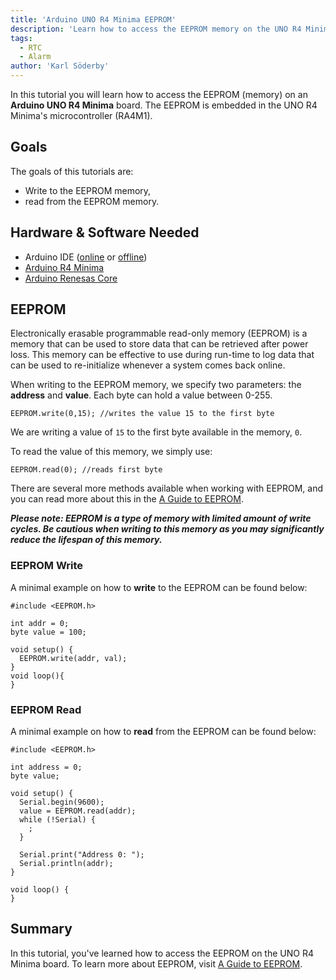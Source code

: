 ```yaml
---
title: 'Arduino UNO R4 Minima EEPROM'
description: 'Learn how to access the EEPROM memory on the UNO R4 Minima.'
tags:
  - RTC
  - Alarm
author: 'Karl Söderby'
---
```


In this tutorial you will learn how to access the EEPROM (memory) on an **Arduino UNO R4 Minima** board. The EEPROM is embedded in the UNO R4 Minima's microcontroller (RA4M1).

## Goals

The goals of this tutorials are:

- Write to the EEPROM memory,
- read from the EEPROM memory.

## Hardware & Software Needed

- Arduino IDE ([online](https://create.arduino.cc/) or [offline](https://www.arduino.cc/en/main/software))
- [Arduino R4 Minima](/hardware/uno-r4-minima)
- [Arduino Renesas Core](https://github.com/bcmi-labs/ArduinoCore-renesas)

## EEPROM

Electronically erasable programmable read-only memory (EEPROM) is a memory that can be used to store data that can be retrieved after power loss. This memory can be effective to use during run-time to log data that can be used to re-initialize whenever a system comes back online.

When writing to the EEPROM memory, we specify two parameters: the **address** and **value**. Each byte can hold a value between 0-255.

```arduino
EEPROM.write(0,15); //writes the value 15 to the first byte
```

We are writing a value of `15` to the first byte available in the memory, `0`.

To read the value of this memory, we simply use:

```arduino
EEPROM.read(0); //reads first byte
```

There are several more methods available when working with EEPROM, and you can read more about this in the [A Guide to EEPROM](https://docs.arduino.cc/learn/programming/eeprom-guide).

***Please note: EEPROM is a type of memory with limited amount of write cycles. Be cautious when writing to this memory as you may significantly reduce the lifespan of this memory.***

### EEPROM Write 

A minimal example on how to **write** to the EEPROM can be found below:

```arduino
#include <EEPROM.h>

int addr = 0;
byte value = 100; 

void setup() {
  EEPROM.write(addr, val);
}
void loop(){ 
}
```

### EEPROM Read

A minimal example on how to **read** from the EEPROM can be found below:

```arduino
#include <EEPROM.h>

int address = 0;
byte value;

void setup() {
  Serial.begin(9600);
  value = EEPROM.read(addr);
  while (!Serial) {
    ;
  }

  Serial.print("Address 0: ");
  Serial.println(addr);
}

void loop() {
}
```

## Summary

In this tutorial, you've learned how to access the EEPROM on the UNO R4 Minima board. To learn more about EEPROM, visit [A Guide to EEPROM](https://docs.arduino.cc/learn/programming/eeprom-guide).